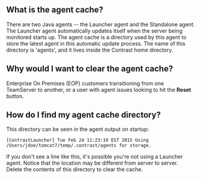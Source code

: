 <!--
title: "How to clear your agent cache"
description: "Troubleshooting the Java Agent Cache"
tags: "java agent troubleshoot clear cache"
-->

## What is the agent cache?
There are two Java agents -- the Launcher agent and the Standalone agent. The Launcher agent automatically updates itself when the server being monitored starts up. The agent cache is a directory used by this agent to store the latest agent in this automatic update process. The name of this directory is 'agents', and it lives inside the Contrast home directory. 
 
## Why would I want to clear the agent cache?
Enterprise On Premises (EOP) customers transitioning from one TeamServer to another, or a user with agent issues looking to hit the **Reset** button.
 
## How do I find my agent cache directory?
This directory can be seen in the agent output on startup:

````
[ContrastLauncher] Tue Feb 24 11:23:19 EST 2015 Using /Users/jdoe/tomcat7/temp/.contrast/agents for storage. 
````

If you don't see a line like this, it's possible you're not using a Launcher agent. Notice that the location may be different from server to server.
Delete the contents of this directory to clear the cache. 
